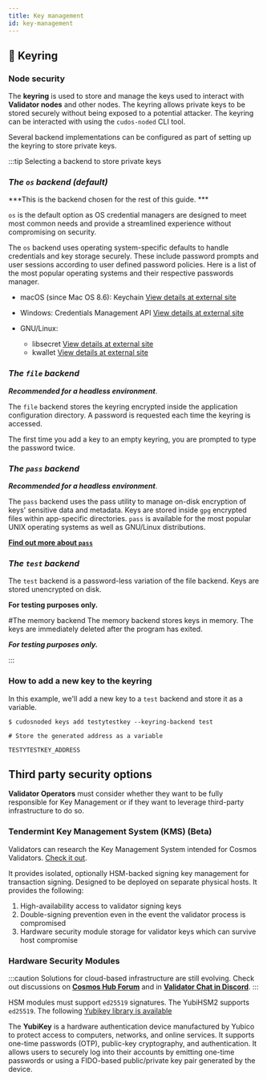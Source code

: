 ```yaml
---
title: Key management
id: key-management
---
```


## 🔐 Keyring 

### Node security

The **keyring** is used to store and manage the keys used to interact with **Validator nodes** and other nodes. The keyring allows private keys to be stored securely without being exposed to a potential attacker. The keyring can be interacted with using the `cudos-noded` CLI tool.

Several backend implementations can be configured as part of setting up the keyring to store private keys.

:::tip Selecting a backend to store private keys

### *The `os` backend (default)*

***This is the backend chosen for the rest of this guide. ***

`os` is the default option as OS credential managers are designed to meet most common needs and provide a streamlined experience without compromising on security.

The `os` backend uses operating system-specific defaults to handle credentials and key storage securely. These include password prompts and user sessions according to user defined password policies. Here is a list of the most popular operating systems and their respective passwords manager.

* macOS (since Mac OS 8.6): Keychain 
[View details at external site](https://support.apple.com/en-gb/guide/keychain-access/welcome/mac)

* Windows: Credentials Management API 
[View details at external site](https://docs.microsoft.com/en-us/windows/win32/secauthn/credentials-management)

* GNU/Linux:
    * libsecret 
    [View details at external site](https://gitlab.gnome.org/GNOME/libsecret)
    * kwallet 
    [View details at external site](https://api.kde.org/frameworks/kwallet/html/index.html)

### *The `file` backend*

***Recommended for a headless environment***.

The `file` backend stores the keyring encrypted inside the application configuration directory. A password is requested each time the keyring is accessed.

The first time you add a key to an empty keyring, you are prompted to type the password twice.

### *The `pass` backend*

***Recommended for a headless environment***.

The `pass` backend uses the pass utility to manage on-disk encryption of keys' sensitive data and metadata. Keys are stored inside `gpg` encrypted files within app-specific directories. `pass` is available for the most popular UNIX operating systems as well as GNU/Linux distributions. 

[**Find out more about `pass`**](https://www.passwordstore.org/)

### *The `test` backend*

The `test` backend is a password-less variation of the file backend. Keys are stored unencrypted on disk.

**For testing purposes only.** 

#The memory backend
The memory backend stores keys in memory. The keys are immediately deleted after the program has exited.

***For testing purposes only.***

:::

### How to add a new key to the keyring 

In this example, we'll add a new key to a `test` backend and store it as a variable. 

```shell
$ cudosnoded keys add testytestkey --keyring-backend test 

# Store the generated address as a variable

TESTYTESTKEY_ADDRESS

```

## Third party security options

**Validator Operators** must consider whether they want to be fully responsible for Key Management or if they want to leverage third-party infrastructure to do so. 

### Tendermint Key Management System (KMS) (Beta)

Validators can research the Key Management System intended for Cosmos Validators. 
[Check it out](https://github.com/iqlusioninc/tmkms).

It provides isolated, optionally HSM-backed signing key management for transaction signing. Designed to be deployed on separate physical hosts. It provides the following:

1. High-availability access to validator signing keys
2. Double-signing prevention even in the event the validator process is compromised
3. Hardware security module storage for validator keys which can survive host compromise

### Hardware Security Modules

:::caution
Solutions for cloud-based infrastructure are still evolving. Check out discussions on [**Cosmos Hub Forum**](https://forum.cosmos.network/t/running-a-validator-in-a-cloud-environment/587) and in [**Validator Chat in Discord**](https://discord.com/channels/593796681103966208/849951329174421504).
:::

HSM modules must support `ed25519` signatures. The YubiHSM2 supports `ed25519`. 
The following [Yubikey library is available](https://github.com/iqlusioninc/yubihsm.rs)

The **YubiKey** is a hardware authentication device manufactured by Yubico to protect access to computers, networks, and online services. It supports one-time passwords (OTP), public-key cryptography, and authentication. It allows users to securely log into their accounts by emitting one-time passwords or using a FIDO-based public/private key pair generated by the device. 
